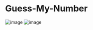 # Guess-My-Number
![image](https://user-images.githubusercontent.com/93324684/151040027-02f310cc-d20b-4127-8a2d-73aac085ce37.png)
![image](https://user-images.githubusercontent.com/93324684/151040196-79f263da-a9c0-48e1-a3ee-9b73ae8142a1.png)
